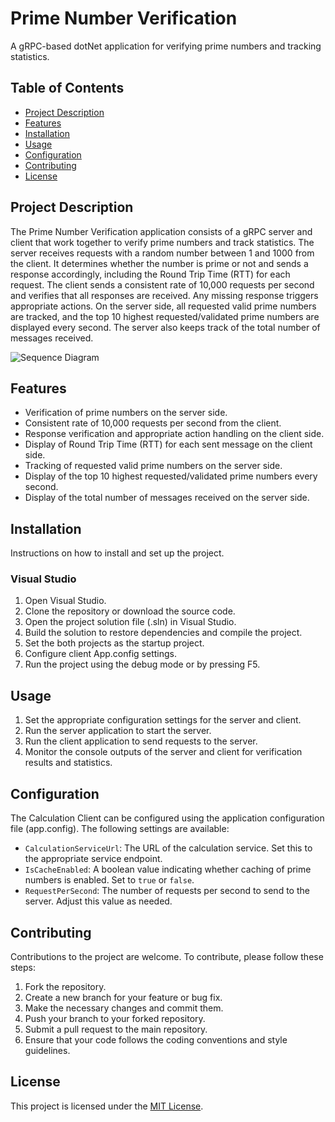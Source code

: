 # Prime Number Verification

A gRPC-based dotNet application for verifying prime numbers and tracking statistics.

## Table of Contents

- [Project Description](#project-description)
- [Features](#features)
- [Installation](#installation)
- [Usage](#usage)
- [Configuration](#configuration)
- [Contributing](#contributing)
- [License](#license)

## Project Description

The Prime Number Verification application consists of a gRPC server and client that work together to verify prime numbers and track statistics. The server receives requests with a random number between 1 and 1000 from the client. It determines whether the number is prime or not and sends a response accordingly, including the Round Trip Time (RTT) for each request. The client sends a consistent rate of 10,000 requests per second and verifies that all responses are received. Any missing response triggers appropriate actions. On the server side, all requested valid prime numbers are tracked, and the top 10 highest requested/validated prime numbers are displayed every second. The server also keeps track of the total number of messages received.

![Sequence Diagram](https://github.com/hsaggi/PrimeNumberChecker/assets/5955969/52a23612-56b4-4ee6-a451-5d1c578b4ae9) 

## Features

- Verification of prime numbers on the server side.
- Consistent rate of 10,000 requests per second from the client.
- Response verification and appropriate action handling on the client side.
- Display of Round Trip Time (RTT) for each sent message on the client side.
- Tracking of requested valid prime numbers on the server side.
- Display of the top 10 highest requested/validated prime numbers every second.
- Display of the total number of messages received on the server side.

## Installation
Instructions on how to install and set up the project.

### Visual Studio

1. Open Visual Studio.
2. Clone the repository or download the source code.
3. Open the project solution file (.sln) in Visual Studio.
4. Build the solution to restore dependencies and compile the project.
5. Set the both projects as the startup project.
6. Configure client App.config settings.
7. Run the project using the debug mode or by pressing F5.


## Usage

1. Set the appropriate configuration settings for the server and client.
2. Run the server application to start the server.
3. Run the client application to send requests to the server.
4. Monitor the console outputs of the server and client for verification results and statistics.

## Configuration

The Calculation Client can be configured using the application configuration file (app.config). The following settings are available:

- `CalculationServiceUrl`: The URL of the calculation service. Set this to the appropriate service endpoint.
- `IsCacheEnabled`: A boolean value indicating whether caching of prime numbers is enabled. Set to `true` or `false`.
- `RequestPerSecond`: The number of requests per second to send to the server. Adjust this value as needed.

## Contributing

Contributions to the project are welcome. To contribute, please follow these steps:

1. Fork the repository.
2. Create a new branch for your feature or bug fix.
3. Make the necessary changes and commit them.
4. Push your branch to your forked repository.
5. Submit a pull request to the main repository.
6. Ensure that your code follows the coding conventions and style guidelines.

## License

This project is licensed under the [MIT License](LICENSE).
